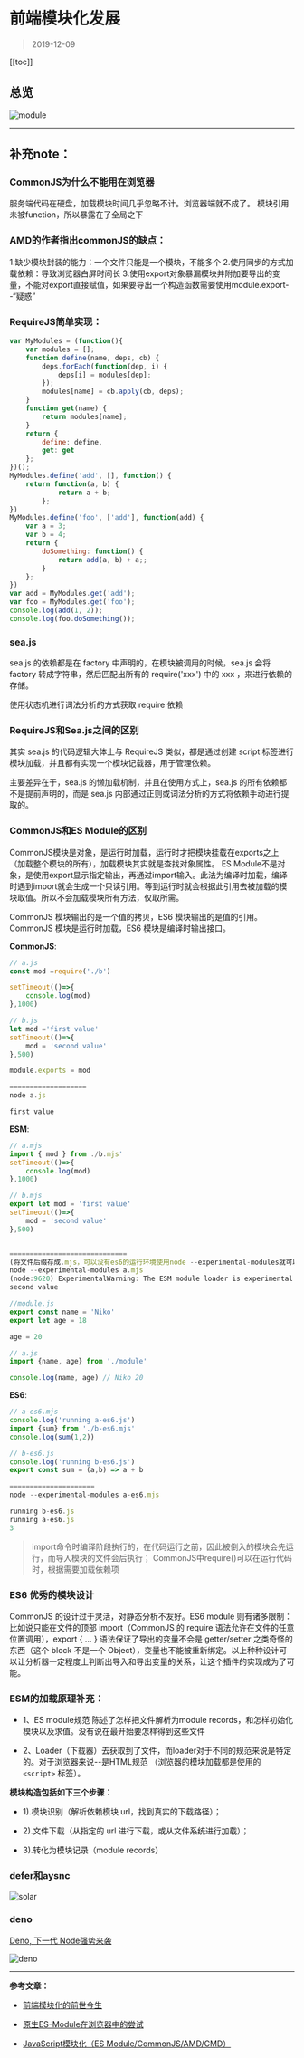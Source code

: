 # 前端模块化发展
>2019-12-09

[[toc]]

## 总览

![module](../images/module.png)

***

## 补充note：

### CommonJS为什么不能用在浏览器

服务端代码在硬盘，加载模块时间几乎忽略不计。浏览器端就不成了。
模块引用未被function，所以暴露在了全局之下

### AMD的作者指出commonJS的缺点：
1.缺少模块封装的能力：一个文件只能是一个模块，不能多个
2.使用同步的方式加载依赖：导致浏览器白屏时间长
3.使用export对象暴漏模块并附加要导出的变量，不能对export直接赋值，如果要导出一个构造函数需要使用module.export--“疑惑”



### RequireJS简单实现：

```js
var MyModules = (function(){
    var modules = [];
    function define(name, deps, cb) {
        deps.forEach(function(dep, i) {
            deps[i] = modules[dep];
        });
        modules[name] = cb.apply(cb, deps);
    }
    function get(name) {
        return modules[name];
    }
    return {
        define: define,
        get: get
    };
})();
MyModules.define('add', [], function() {
    return function(a, b) {
            return a + b;
        };
})
MyModules.define('foo', ['add'], function(add) {
    var a = 3;
    var b = 4;
    return {
        doSomething: function() {
            return add(a, b) + a;;
        }
    };
})
var add = MyModules.get('add');
var foo = MyModules.get('foo');
console.log(add(1, 2));
console.log(foo.doSomething());
```

### sea.js

sea.js 的依赖都是在 factory 中声明的，在模块被调用的时候，sea.js 会将 factory 转成字符串，然后匹配出所有的 require('xxx') 中的 xxx ，来进行依赖的存储。


使用状态机进行词法分析的方式获取 require 依赖

### RequireJS和Sea.js之间的区别

其实 sea.js 的代码逻辑大体上与 RequireJS 类似，都是通过创建 script 标签进行模块加载，并且都有实现一个模块记载器，用于管理依赖。

主要差异在于，sea.js 的懒加载机制，并且在使用方式上，sea.js 的所有依赖都不是提前声明的，而是 sea.js 内部通过正则或词法分析的方式将依赖手动进行提取的。


### CommonJS和ES Module的区别

CommonJS模块是对象，是运行时加载，运行时才把模块挂载在exports之上（加载整个模块的所有），加载模块其实就是查找对象属性。
ES Module不是对象，是使用export显示指定输出，再通过import输入。此法为编译时加载，编译时遇到import就会生成一个只读引用。等到运行时就会根据此引用去被加载的模块取值。所以不会加载模块所有方法，仅取所需。

CommonJS 模块输出的是一个值的拷贝，ES6 模块输出的是值的引用。
CommonJS 模块是运行时加载，ES6 模块是编译时输出接口。

**CommonJS**:

```js
// a.js
const mod =require('./b')

setTimeout(()=>{
    console.log(mod)
},1000)

// b.js
let mod ='first value'
setTimeout(()=>{
    mod = 'second value'
},500)

module.exports = mod

===================
node a.js

first value
```

**ESM**:

```js
// a.mjs
import { mod } from ./b.mjs'
setTimeout(()=>{
    console.log(mod)
},1000)

// b.mjs
export let mod = 'first value'
setTimeout(()=>{
    mod = 'second value'
},500)


=============================
(将文件后缀存成.mjs，可以没有es6的运行环境使用node --experimental-modules就可以运行)
node --experimental-modules a.mjs
(node:9620) ExperimentalWarning: The ESM module loader is experimental.
second value

```


```js
//module.js
export const name = 'Niko'
export let age = 18

age = 20

// a.js
import {name, age} from './module'

console.log(name, age) // Niko 20

```

**ES6**:

```js
// a-es6.mjs
console.log('running a-es6.js')
import {sum} from './b-es6.mjs'
console.log(sum(1,2))

// b-es6.js
console.log('running b-es6.js')
export const sum = (a,b) => a + b

=====================
node --experimental-modules a-es6.mjs

running b-es6.js
running a-es6.js
3
```

> import命令时编译阶段执行的，在代码运行之前，因此被倒入的模块会先运行，而导入模块的文件会后执行；
> CommonJS中require()可以在运行代码时，根据需要加载依赖项

### ES6 优秀的模块设计 

CommonJS 的设计过于灵活，对静态分析不友好。ES6 module 则有诸多限制：比如说只能在文件的顶部 import（CommonJS 的 require 语法允许在文件的任意位置调用），export { ... } 语法保证了导出的变量不会是 getter/setter 之类奇怪的东西（这个 block 不是一个 Object），变量也不能被重新绑定。以上种种设计可以让分析器一定程度上判断出导入和导出变量的关系，让这个插件的实现成为了可能。

### ESM的加载原理补充：

* 1、ES module规范 陈述了怎样把文件解析为module records，和怎样初始化模块以及求值。没有说在最开始要怎样得到这些文件

* 2、Loader（下载器）去获取到了文件，而loader对于不同的规范来说是特定的。对于浏览器来说--是HTML规范
（浏览器的模块加载都是使用的 `<script>` 标签）。



**模块构造包括如下三个步骤：**

* 1).模块识别（解析依赖模块 url，找到真实的下载路径）；

* 2).文件下载（从指定的 url 进行下载，或从文件系统进行加载）；

* 3).转化为模块记录（module records）


### defer和aysnc

![solar](../images/defer+async.png)

### deno

[Deno, 下一代 Node强势来袭](https://www.jianshu.com/p/0056843df8a9?utm_source=oschina-app)

![deno](../images/deno.png)


***



**参考文章：**


* [前端模块化的前世今生](https://mp.weixin.qq.com/s?__biz=MjM5MTA1MjAxMQ==&mid=2651235016&idx=1&sn=d8f63fb59a760720cc40bd569c4754cf&chksm=bd497b4c8a3ef25a1e3abdbf21eca55a6fad98c2e998dc6c13ed1c0bdc2888936ed27a73aa1b&scene=0&xtrack=1&key=1ed37e8b659a146546204f3a8c8e2da36c662e8bec5ca80f2feefd63adda6f3be6766b5e2888f3c858d819da08e429e10681412f83a1d4ac3139693ea54ff5dc30983fd61de1d24e396ee04b505c935b&ascene=0&uin=MjYyNjUxMDk2MA%3D%3D&devicetype=iMac+MacBookPro11%2C4+OSX+OSX+10.13.4+build(17E202)&version=12020610&nettype=WIFI&lang=zh_CN&fontScale=100&exportkey=AUFRfk4U3NkDSsoufTiUjms%3D&pass_ticket=5v4Md%2FRucJPoN1TYBn2p2TuGC196bVUveJxdtt5wIpfYprHcPaCpDYcmBDuD%2BtIN)

* [原生ES-Module在浏览器中的尝试](https://www.cnblogs.com/jiasm/p/9160691.html)

* [JavaScript模块化（ES Module/CommonJS/AMD/CMD）](https://www.jianshu.com/p/da2ac9ad2960)